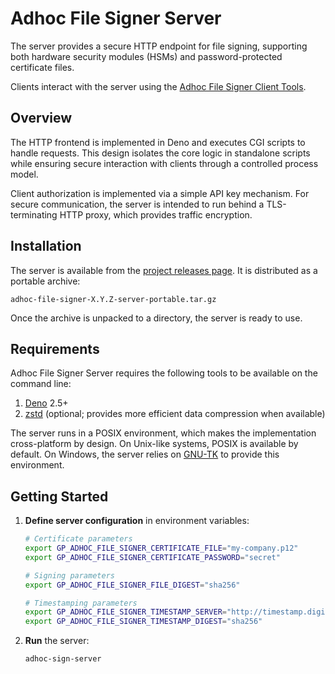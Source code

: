 # Adhoc File Signer Server

The server provides a secure HTTP endpoint for file signing, supporting both hardware security modules (HSMs) and password-protected certificate files.

Clients interact with the server using the [Adhoc File Signer Client Tools](https://github.com/gapotchenko/adhoc-file-signer/tree/main/source/client).

## Overview

The HTTP frontend is implemented in Deno and executes CGI scripts to handle requests.
This design isolates the core logic in standalone scripts while ensuring secure interaction with clients through a controlled process model.

Client authorization is implemented via a simple API key mechanism.
For secure communication, the server is intended to run behind a TLS-terminating HTTP proxy, which provides traffic encryption.


## Installation

The server is available from the
[project releases page](https://github.com/gapotchenko/adhoc-file-signer/releases).
It is distributed as a portable archive:

```
adhoc-file-signer-X.Y.Z-server-portable.tar.gz
```

Once the archive is unpacked to a directory, the server is ready to use.

## Requirements

Adhoc File Signer Server requires the following tools to be available on the command line:

1. [Deno](https://deno.com/) 2.5+
2. [zstd](https://github.com/facebook/zstd) (optional; provides more efficient data compression when available)

The server runs in a POSIX environment, which makes the implementation cross-platform by design.
On Unix-like systems, POSIX is available by default.
On Windows, the server relies on [GNU-TK](https://github.com/gapotchenko/gnu-tk) to provide this environment.

## Getting Started

1. **Define server configuration** in environment variables:

   ```sh
   # Certificate parameters
   export GP_ADHOC_FILE_SIGNER_CERTIFICATE_FILE="my-company.p12"
   export GP_ADHOC_FILE_SIGNER_CERTIFICATE_PASSWORD="secret"

   # Signing parameters
   export GP_ADHOC_FILE_SIGNER_FILE_DIGEST="sha256"

   # Timestamping parameters
   export GP_ADHOC_FILE_SIGNER_TIMESTAMP_SERVER="http://timestamp.digicert.com/"
   export GP_ADHOC_FILE_SIGNER_TIMESTAMP_DIGEST="sha256"
   ```

2. **Run** the server:

   ```sh
   adhoc-sign-server
   ```
